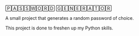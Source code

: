 🄿🄰🅂🅂🅆🄾🅁🄳
🄶🄴🄽🄴🅁🄰🅃🄾🅁


A small project that generates a random password of choice. 

This project is done to freshen up my Python skills.
